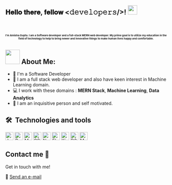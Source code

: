 <h2> 𝐇𝐞𝐥𝐥𝐨 𝐭𝐡𝐞𝐫𝐞, 𝐟𝐞𝐥𝐥𝐨𝐰 <𝚍𝚎𝚟𝚎𝚕𝚘𝚙𝚎𝚛𝚜/>! <img src="https://github.com/TheDudeThatCode/TheDudeThatCode/blob/master/Assets/Hi.gif" width="29px">
<br>
<br>
<p align="center" style="font-size:8px; margin-top:30px">
I'm Amisha Gupta. I am a Software developer and a full-stack MERN web developer. My prime goal is to utilize my
education in the field of technology to help to bring newer and innovative things to make human lives happy and comfortable.
</p>



## <img src="https://github.com/TheDudeThatCode/TheDudeThatCode/blob/master/Assets/Developer.gif" width="45px" > About Me:

- 🏦 I'm a Software Developer
- 📝 I am a full stack web developer and also have keen interest in Machine Learning domain.
- 💻 I work with these domains : **MERN Stack**, **Machine Learning**, **Data Analytics**
- 💬 I am an inquisitive person and self motivated.

## 🛠  Technologies and tools

<a><img src="https://img.shields.io/badge/JavaScript-282C34?logo=javascript&logoColor=F7DF1E" alt="JavaScript logo" title="JavaScript" height="25" /></a>
<a><img src="https://img.shields.io/badge/ReactJs-282C34?logo=reactjs&logoColor=3178C6" alt="ReactJS logo" title="ReactJS" height="25" /></a>
<a><img src="https://img.shields.io/badge/MongoDB-282C34?logo=MongoDB&logoColor=E34F26" alt="MongoDB logo" title="MongoDB" height="25" /></a>
<a><img src="https://img.shields.io/badge/CSS3-282C34?logo=css3&logoColor=1572B6" alt="CSS3 logo" title="CSS3" height="25" /></a>
<a><img src="https://img.shields.io/badge/NodeJS-282C34?logo=NodeJS&logoColor=3DDC84" alt="NodeJS logo" title="NodeJS" height="25" /></a>
<a><img src="https://img.shields.io/badge/ElasticSearch-282C34?logo=react&logoColor=61DAFB" alt="ElasticSearch logo" title="ElasticSearch" height="25" /></a>
<a><img src="https://img.shields.io/badge/Kibana-282C34?logo=Kibana&logoColor=764ABC" alt="Kibana logo" title="Kibana" height="25" /></a>
<a><img src="https://img.shields.io/badge/D3.js-282C34?logo=D3.js&logoColor=4B32C3" alt="D3.js logo" title="D3.js" height="25" /></a>
<a><img src="https://img.shields.io/badge/Machine Learning-282C34?logo=Machine Learning&logoColor=F05032" alt="Machine Learning logo" title="Machine Learning" height="25" /></a>

## Contact me :speech_balloon:

Get in touch with me!

:e-mail: <a href="mailto:amishagupta725@gmail.com">Send an e-mail</a>
